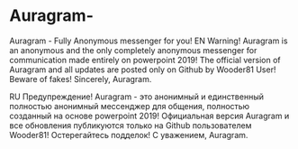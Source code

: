 # Auragram-

Auragram - Fully Anonymous messenger for you!
EN
Warning!
Auragram is an anonymous and the only completely anonymous messenger
for communication made entirely on powerpoint 2019!
The official version of Auragram and all updates are posted only on Github by Wooder81 User!
Beware of fakes! Sincerely, Auragram.

RU
Предупреждение!
Auragram - это анонимный и единственный полностью анонимный мессенджер
для общения, полностью созданный на основе powerpoint 2019!
Официальная версия Auragram и все обновления публикуются только на Github пользователем Wooder81!
Остерегайтесь подделок! С уважением, Auragram.
